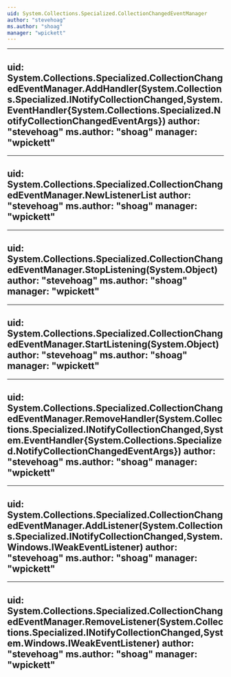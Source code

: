 ```yaml
---
uid: System.Collections.Specialized.CollectionChangedEventManager
author: "stevehoag"
ms.author: "shoag"
manager: "wpickett"
---
```


---
uid: System.Collections.Specialized.CollectionChangedEventManager.AddHandler(System.Collections.Specialized.INotifyCollectionChanged,System.EventHandler{System.Collections.Specialized.NotifyCollectionChangedEventArgs})
author: "stevehoag"
ms.author: "shoag"
manager: "wpickett"
---

---
uid: System.Collections.Specialized.CollectionChangedEventManager.NewListenerList
author: "stevehoag"
ms.author: "shoag"
manager: "wpickett"
---

---
uid: System.Collections.Specialized.CollectionChangedEventManager.StopListening(System.Object)
author: "stevehoag"
ms.author: "shoag"
manager: "wpickett"
---

---
uid: System.Collections.Specialized.CollectionChangedEventManager.StartListening(System.Object)
author: "stevehoag"
ms.author: "shoag"
manager: "wpickett"
---

---
uid: System.Collections.Specialized.CollectionChangedEventManager.RemoveHandler(System.Collections.Specialized.INotifyCollectionChanged,System.EventHandler{System.Collections.Specialized.NotifyCollectionChangedEventArgs})
author: "stevehoag"
ms.author: "shoag"
manager: "wpickett"
---

---
uid: System.Collections.Specialized.CollectionChangedEventManager.AddListener(System.Collections.Specialized.INotifyCollectionChanged,System.Windows.IWeakEventListener)
author: "stevehoag"
ms.author: "shoag"
manager: "wpickett"
---

---
uid: System.Collections.Specialized.CollectionChangedEventManager.RemoveListener(System.Collections.Specialized.INotifyCollectionChanged,System.Windows.IWeakEventListener)
author: "stevehoag"
ms.author: "shoag"
manager: "wpickett"
---
